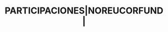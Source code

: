 ---
layout: asset
title: PARTICIPACIONES|NOREUCORFUND|                               
isin: LU0173783928
---